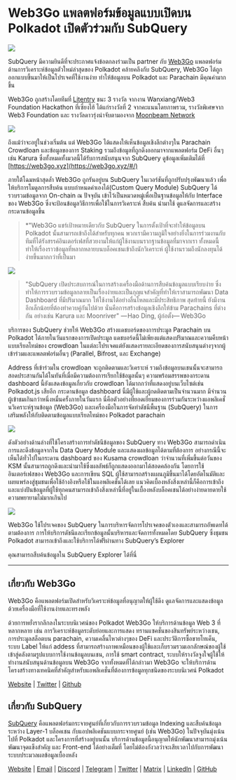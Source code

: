 # Web3Go แพลตฟอร์มข้อมูลแบบเปิดบน Polkadot เปิดตัวร่วมกับ SubQuery

![](https://cdn-images-1.medium.com/max/800/1*LVZ_xKn_K5DlTSxqTr-2BA.png)

SubQuery มีความยินดีที่จะประกาศแจ้งข้อตกลงร่วมเป็น partner กับ [Web3Go](https://www.web3go.xyz/) แพลตฟอร์มด้านการวิเคราะห์ข้อมูลตัวใหม่ล่าสุดของ Polkadot คล้ายคลึงกับ SubQuery, Web3Go ได้ถูกออกแบบขึ้นมาให้เป็นโปรเจคที่ใช้งานง่าย ทำให้ข้อมูลบน Polkadot และ Parachain มีคุณค่ามากขึ้น

Web3Go ถูกสร้างโดยทีมที่ [Litentry](https://www.litentry.com/) ชนะ 3 รางวัล จากงาน Wanxiang/Web3 Foundation Hackathon ที่เซี่ยงไฮ้ ได้แก่รางวัลที่ 2 จากคะแนนโดยภาพรวม, รางวัลพิเศษจาก Web3 Foundation และ รางวัลดาวรุ่งน่าจับตามองจาก [Moonbeam Network](https://moonbeam.network/)

![](https://cdn-images-1.medium.com/max/800/1*QOng9s-Mc62WBElrj6KBmg.gif)

ถึงแม้ว่าจะอยู่ในช่วงเริ่มต้น แต่ Web3Go ได้แสดงให้เห็นข้อมูลเชิงลึกต่างๆใน Parachain Crowdloan และข้อมูลของการ Staking รวมถึงข้อมูลที่ถูกดึงออกมาจากแพลตฟอร์ม DeFi อื่นๆเช่น Karura ซึ่งทั้งหมดทั้งมวลนี้ได้รับการสนับสนุนจาก SubQuery ดูข้อมูลเพิ่มเติมได้ที่ [https://web3go.xyz](https://web3go.xyz/#/)

ภายใต้โฉมหน้าสุดล้ำ Web3Go ถูกรันอยู่บน SubQuery ในเวอร์ชันที่ถูกปรับปรุงพัฒนาแล้ว เพื่อให้บริการโมดูลการสืบค้น แบบกำหนดค่าเองได้(Custom Query Module) SubQuery ได้รวบรวมข้อมูลจาก On-chain ณ ปัจจุบัน เข้าไว้เป็นหมวดหมู่เพื่อเป็นฐานข้อมูลให้กับ Interface ของ Web3Go ซึ่งจะป้อนข้อมูลวิธีการเพื่อใช้ในการวิเคราะห์ สืบค้น นำมาใช้ ดูแลจัดการและสร้างกระดานข้อมูลขึ้น

> *"Web3Go แชร์เป้าหมายเดียวกับ SubQuery ในการตั้งเป้าที่จะทำให้ข้อมูลบน Polkadot นั้นสามารถเข้าถึงได้สำหรับทุกคน พวกเรามีความภูมิใจอย่างยิ่งในการร่วมงานกับทีมที่ได้รังสรรค์อินเตอร์เฟสที่สวยงามให้แก่ผู้ใช้งานบนรากฐานข้อมูลที่มาจากเรา ทั้งหมดนี้ทำให้เรื่องราวข้อมูลที่หลากหลายบนบล็อคเชนเข้าถึงนักวิเคราะห์ ผู้ใช้งานรวมถึงนักลงทุนได้ง่ายขึ้นมากกว่าที่เป็นมา</p> </blockquote> 
> 
> ![](https://cdn-images-1.medium.com/max/800/1*v2Ip-qCB6hkiNiEPY32hrw.png)
> 
> > "SubQuery เปิดประสบการณ์ในการสร้างเครื่องมือด้านการสืบค้นข้อมูลแบบเรียบง่าย ซึ่งทำให้การรวบรวมข้อมูลกลายเป็นเรื่องง่ายและเป็นกุญแจสำคัญที่ทำให้เราสามารถพัฒนา Data Dashboard ที่มีปริมาณมาก ให้ใช้งานได้อย่างลื่นไหลและมีประสิทธิภาพ สุดท้ายนี้ ยังมีงานอีกเล็กน้อยที่ต้องทำควบคู่กันไปด้วย นั่นคือการสร้างข้อมูลเชิงลึกให้ข้าม Parachains ที่ต่างกัน อย่างเช่น Karura และ Moonriver" — Hao Ding, ผู้ก่อตั้ง—  Web3Go
> 
> บริการของ SubQuery ช่วยให้ Web3Go สร้างแดชบอร์ดของการประมูล Parachain บน Polkadot ได้ภายในวันแรกของการเปิดประมูล แดชบอร์ดนี้ไม่เพียงแต่แสดงปริมาณและความคืบหน้าแบบเรียลไทม์ของ crowdloan ในแต่ละโปรเจคแต่ยังแสดงรายละเอียดของการสนับสนุนต่างๆจากผู้เข้าร่วมและแพลตฟอร์มอื่นๆ (Parallel, Bifrost, และ Exchange)
> 
> Address ที่เข้าร่วมใน crowdloan จะถูกติดตามและวิเคราะห์ รวมถึงข้อมูลบนเชนนั้นจะสามารถสอดประสานกันได้ในทันที่เมื่อมีความต้องการเรียกใช้ข้อมูลนั้นๆ ความพร้อมสรรพของกระดาน dashboard นี้ยังแสดงข้อมูลเกี่ยวกับ crowdloan ได้มากกว่าที่แสดงอยู่บนเว็บไซต์เช่น Polkadot.js เสียอีก กระดานข้อมูล dashboard นี้มีผู้ใช้และผู้กดติดตามเป็นจำนวนมาก มีจำนวนผู้เข้าชมเกินกว่าหนึ่งหมื่นครั้งภายในวันแรก นี่คือตัวอย่างที่ยอดเยี่ยมของการร่วมกันระหว่างแอพลิเคชั่นวิเคราะห์ฐานข้อมูล (Web3Go) และเครื่องมือในการจัดทำดัชนีพื้นฐาน (SubQuery) ในการเสริมพลังให้กับติดตามข้อมูลแบบเรียลไทม์ของ Polkadot parachain
> 
> ![](https://cdn-images-1.medium.com/max/800/1*XM2TalsUm1Z93lV5zFMf9w.png)
> 
> ดังตัวอย่างด้านล่างที่ใช้โครงสร้างการทำดัชนีข้อมูลของ SubQuery ทาง Web3Go สามารถดำเนินการและดึงข้อมูลจากใน Data Query Module และแสดงผลข้อมูลได้ตามที่ต้องการ อย่างกรณีนี้จะเห็นได้ทั่วไปในกระดาน dashboard ของ Kusama crowdloan ว่าจำนวนที่เพิ่มขึ้นต่อวันของ KSM นั้นสามารถถูกดึงและนำมาใช้ซึ่งผลลัพธ์ก็ถูกแสดงออกมาได้สอดคล้องกัน โดยการใช้อินเตอร์เฟสของ Web3Go และการเขียน SQL ผู้ใช้สามารถสร้างแผนภูมิขึ้นมาได้โดยอัตโนมัติและเผยแพร่ลงสู่ชุมชนเพื่อใช้อ้างอิงหรือใช้ในแอพลิเคชั่นได้เลย แนวคิดเบื้องหลังสิ่งเหล่านี้ก็คือการเข้าถึงและแบ่งปันข้อมูลที่ผู้ใช้ทุกคนสามารถเข้าถึงสิ่งเหล่านี้ที่อยู่ในเบื้องหลังบล็อคเชนได้อย่างง่ายดายดายใช้ความพยายามไม่มากเกินไป
> 
> ![](https://cdn-images-1.medium.com/max/800/1*Z2g_zEFqOJ3T_2BDDDZT4A.png)
> 
> Web3Go ใช้โปรเจคของ SubQuery ในการบริหารจัดการโปรเจคของตัวเองและสามารถอัพเดทได้ตามต้องการ การให้บริการดัชนีและเรียกข้อมูลนั้นบริหารและจัดการทั้งหมดโดย SubQuery ซึ่งชุมชน Polkadot สามารถเข้าถึงและใช้บริการได้ฟรีผ่านทาง SubQuery’s Explorer
> 
> คุณสามารถสืบค้นข้อมูลใน SubQuery Explorer ได้ที่นี่
> 
> ----------
> 
> ## เกี่ยวกับ Web3Go
> 
> Web3Go คือแพลตฟอร์มเปิดสำหรับวิเคราะห์ข้อมูลที่อนุญาตให้ผู้ใช้ดึง ดูแลจัดการและแสดงข้อมูลด้วยเครื่องมือที่ใช้งานง่ายและทรงพลัง
> 
> ด้วยการหยั่งรากลึกลงในระบบนิเวศน์ของ Polkadot Web3Go ให้บริการด้านข้อมูล Web 3 ที่หลากหลาย เช่น การวิเคราะห์ข้อมูลระดับย่อยและการแสดง ทรานแซคชั่นของสินทรัพย์ระหว่างเชน, การประมูลสล็อตบน parachain, ความเคลื่นไหวต่างๆของ DeFi และประวัติการซื้อขายโทเค็น, ระบบ Label ให้แก่ addess ที่สามารถสร้างภาพเหมือนของผู้ใช้และเก็บรวมรวมเอกลักษณ์ของผู้ใช้เข้าสู่คลังตามรูปแบบการใช้งานข้อมูลบนเชน, การใช้ smart contract, ระบบให้รางวัลจูงใจผู้ใช้ให้ทำงานสนับสนุนด้านข้อมูลบน Web3Go จากทั้งหมดที่ได้กล่าวมา Web3Go จะให้บริการด้านโครงสร้างทางเทคนิคที่สำคัญสำหรับแอพลิเคชั่นที่ต้องการข้อมูลทุกชนิดของระบบนิเวศน์ Polkadot
> 
> [Website](https://web3go.xyz/#/) | [Twitter](http://twitter.com/web3go) | [Github](https://github.com/web3go-xyz)
> 
> ## เกี่ยวกับ SubQuery
> 
> [SubQuery](https://subquery.network/) คือแพลตฟอร์มกระจายศูนย์ที่เกี่ยวกับการรวบรวมข้อมูล Indexing และสืบค้นข้อมูลระหว่าง Layer-1 บล็อคเชน กับแอปพลิเคชันแบบกระจายศูนย์ (เช่น Web3Go) ในปัจจุบันมุ่งเน้นไปที่ Polkadot และโครงการที่สร้างอยู่บนนั้น บริการด้านข้อมูลนี้อนุญาตให้นักพัฒนาสามารถมุ่งเน้นพัฒนาจุดแข็งสำคัญ และ Front-end ได้อย่างเต็มที่ โดยไม่ต้องกังวลว่าจะเสียเวลาไปกับการพัฒนาระบบประมวลผลข้อมูลเบื้องหลัง
> 
> [Website](https://subquery.network/) | [Email](mailto:hello@subquery.network) | [Discord](https://discord.com/invite/78zg8aBSMG) | [Telegram](https://t.me/subquerynetwork) | [Twitter](https://twitter.com/subquerynetwork) | [Matrix](https://matrix.to/#/#subquery:matrix.org) | [LinkedIn](https://www.linkedin.com/company/subquery) | [GitHub](https://github.com/subquery)
